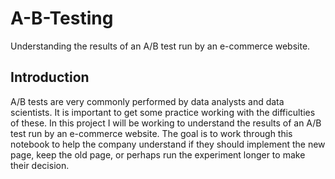 # A-B-Testing
Understanding the results of an A/B test run by an e-commerce website. 



## Introduction

A/B tests are very commonly performed by data analysts and data scientists. 
It is important to get some practice working with the difficulties of these. 
In this project I will be working to understand the results of an A/B test run by an e-commerce website.
The goal is to work through this notebook to help the company understand if they should implement the
new page, keep the old page, or perhaps run the experiment longer to make their decision.
